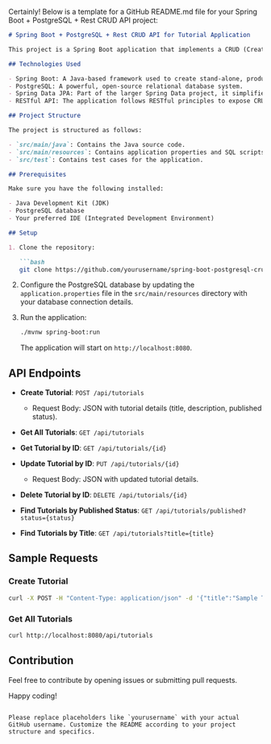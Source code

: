 Certainly! Below is a template for a GitHub README.md file for your Spring Boot + PostgreSQL + Rest CRUD API project:

```markdown
# Spring Boot + PostgreSQL + Rest CRUD API for Tutorial Application

This project is a Spring Boot application that implements a CRUD (Create, Read, Update, Delete) API for managing tutorials. The tutorials have the following attributes: id, title, description, and published status. Additionally, the API supports custom finder methods, allowing users to retrieve tutorials by published status or title.

## Technologies Used

- Spring Boot: A Java-based framework used to create stand-alone, production-grade Spring-based applications.
- PostgreSQL: A powerful, open-source relational database system.
- Spring Data JPA: Part of the larger Spring Data project, it simplifies data access in Spring applications.
- RESTful API: The application follows RESTful principles to expose CRUD operations.

## Project Structure

The project is structured as follows:

- `src/main/java`: Contains the Java source code.
- `src/main/resources`: Contains application properties and SQL scripts.
- `src/test`: Contains test cases for the application.

## Prerequisites

Make sure you have the following installed:

- Java Development Kit (JDK)
- PostgreSQL database
- Your preferred IDE (Integrated Development Environment)

## Setup

1. Clone the repository:

   ```bash
   git clone https://github.com/yourusername/spring-boot-postgresql-crud-api.git
   ```

2. Configure the PostgreSQL database by updating the `application.properties` file in the `src/main/resources` directory with your database connection details.

3. Run the application:

   ```bash
   ./mvnw spring-boot:run
   ```

   The application will start on `http://localhost:8080`.

## API Endpoints

- **Create Tutorial**: `POST /api/tutorials`
  - Request Body: JSON with tutorial details (title, description, published status).
  
- **Get All Tutorials**: `GET /api/tutorials`
  
- **Get Tutorial by ID**: `GET /api/tutorials/{id}`
  
- **Update Tutorial by ID**: `PUT /api/tutorials/{id}`
  - Request Body: JSON with updated tutorial details.
  
- **Delete Tutorial by ID**: `DELETE /api/tutorials/{id}`
  
- **Find Tutorials by Published Status**: `GET /api/tutorials/published?status={status}`
  
- **Find Tutorials by Title**: `GET /api/tutorials?title={title}`

## Sample Requests

### Create Tutorial

```bash
curl -X POST -H "Content-Type: application/json" -d '{"title":"Sample Title","description":"Sample Description","published":true}' http://localhost:8080/api/tutorials
```

### Get All Tutorials

```bash
curl http://localhost:8080/api/tutorials
```

## Contribution

Feel free to contribute by opening issues or submitting pull requests.

Happy coding!
```

Please replace placeholders like `yourusername` with your actual GitHub username. Customize the README according to your project structure and specifics.
